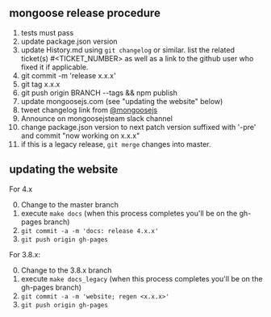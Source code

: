 ## mongoose release procedure

1.  tests must pass
2.  update package.json version
3.  update History.md using `git changelog` or similar. list the related ticket(s) #<TICKET_NUMBER> as well as a link to the github user who fixed it if applicable.
4.  git commit -m 'release x.x.x'
5.  git tag x.x.x
6.  git push origin BRANCH --tags && npm publish
7.  update mongoosejs.com (see "updating the website" below)
8.  tweet changelog link from [@mongoosejs](https://twitter.com/mongoosejs)
9.  Announce on mongoosejsteam slack channel
10. change package.json version to next patch version suffixed with '-pre' and commit "now working on x.x.x"
11. if this is a legacy release, `git merge` changes into master.

## updating the website

For 4.x

0. Change to the master branch
1. execute `make docs` (when this process completes you'll be on the gh-pages branch)
2. `git commit -a -m 'docs: release 4.x.x'`
3. `git push origin gh-pages`

For 3.8.x:

0. Change to the 3.8.x branch
1. execute `make docs_legacy` (when this process completes you'll be on the gh-pages branch)
2. `git commit -a -m 'website; regen <x.x.x>'`
3. `git push origin gh-pages`
